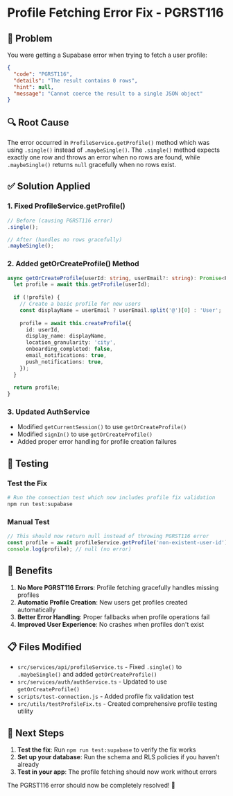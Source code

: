 # Profile Fetching Error Fix - PGRST116

## 🐛 **Problem**
You were getting a Supabase error when trying to fetch a user profile:
```json
{
  "code": "PGRST116",
  "details": "The result contains 0 rows",
  "hint": null,
  "message": "Cannot coerce the result to a single JSON object"
}
```

## 🔍 **Root Cause**
The error occurred in `ProfileService.getProfile()` method which was using `.single()` instead of `.maybeSingle()`. The `.single()` method expects exactly one row and throws an error when no rows are found, while `.maybeSingle()` returns `null` gracefully when no rows exist.

## ✅ **Solution Applied**

### 1. **Fixed ProfileService.getProfile()**
```typescript
// Before (causing PGRST116 error)
.single();

// After (handles no rows gracefully)
.maybeSingle();
```

### 2. **Added getOrCreateProfile() Method**
```typescript
async getOrCreateProfile(userId: string, userEmail?: string): Promise<Profile> {
  let profile = await this.getProfile(userId);
  
  if (!profile) {
    // Create a basic profile for new users
    const displayName = userEmail ? userEmail.split('@')[0] : 'User';
    
    profile = await this.createProfile({
      id: userId,
      display_name: displayName,
      location_granularity: 'city',
      onboarding_completed: false,
      email_notifications: true,
      push_notifications: true,
    });
  }
  
  return profile;
}
```

### 3. **Updated AuthService**
- Modified `getCurrentSession()` to use `getOrCreateProfile()`
- Modified `signIn()` to use `getOrCreateProfile()`
- Added proper error handling for profile creation failures

## 🧪 **Testing**

### Test the Fix
```bash
# Run the connection test which now includes profile fix validation
npm run test:supabase
```

### Manual Test
```typescript
// This should now return null instead of throwing PGRST116 error
const profile = await profileService.getProfile('non-existent-user-id');
console.log(profile); // null (no error)
```

## 🎯 **Benefits**

1. **No More PGRST116 Errors**: Profile fetching gracefully handles missing profiles
2. **Automatic Profile Creation**: New users get profiles created automatically
3. **Better Error Handling**: Proper fallbacks when profile operations fail
4. **Improved User Experience**: No crashes when profiles don't exist

## 📋 **Files Modified**

- `src/services/api/profileService.ts` - Fixed `.single()` to `.maybeSingle()` and added `getOrCreateProfile()`
- `src/services/auth/authService.ts` - Updated to use `getOrCreateProfile()`
- `scripts/test-connection.js` - Added profile fix validation test
- `src/utils/testProfileFix.ts` - Created comprehensive profile testing utility

## 🚀 **Next Steps**

1. **Test the fix**: Run `npm run test:supabase` to verify the fix works
2. **Set up your database**: Run the schema and RLS policies if you haven't already
3. **Test in your app**: The profile fetching should now work without errors

The PGRST116 error should now be completely resolved! 🎉
